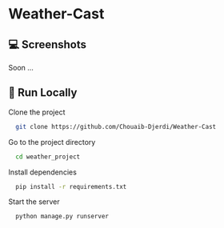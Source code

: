 # Weather-Cast

## 💻 Screenshots 

Soon ... 

## 🚀 Run Locally

Clone the project

```bash
  git clone https://github.com/Chouaib-Djerdi/Weather-Cast
```

Go to the project directory

```bash
  cd weather_project
```

Install dependencies

```bash
  pip install -r requirements.txt
```

Start the server

```bash
  python manage.py runserver
```
